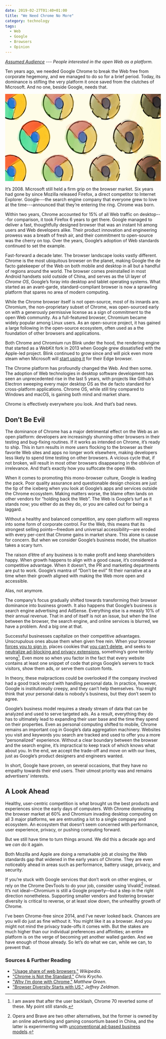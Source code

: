 ```yaml
---
date: 2019-02-27T01:40+01:00
title: "We Need Chrome No More"
category: technology
tags:
  - Web
  - Google
  - Browsers
  - Opinion
---
```


*[Assumed Audience](https://www.chriskrycho.com/2018/assumed-audiences.html) --- People interested in the open Web as a platform.*

Ten years ago, we needed Google Chrome to break the Web free from corporate hegemony, and we managed to do so for a brief period. Today, its dominance is stifling the very platform it once saved from the clutches of Microsoft. And no one, beside Google, needs that.

![Google Chrome](header-image.jpg)

It’s 2008. Microsoft still held a firm grip on the browser market. Six years had gone by since Mozilla released Firefox, a direct competitor to Internet Explorer. Google---the search engine company that everyone grew to love at the time---announced that they’re entering the ring. Chrome was born.

Within two years, Chrome accounted for 15% of all Web traffic on desktop---for comparison, it took Firefox 6 years to get there. Google managed to deliver a fast, thoughtfully designed browser that was an instant hit among users and Web developers alike. Their product innovation and engineering prowess was a breath of fresh air, and their commitment to open-source was the cherry on top. Over the years, Google‘s adoption of Web standards continued to set the example.

Fast-forward a decade later. The browser landscape looks vastly different. Chrome is the most ubiquitous browser on the planet, making Google the de facto gatekeeper of the Web on both mobile and desktop in all but a handful of regions around the world. The browser comes preinstalled in most Android handsets sold outside of China, and serves as the UI layer of *Chrome OS*, Google’s foray into desktop and tablet operating systems. What started as an avant-garde, standard-compliant browser is now a sprawling platform that spares no area of modern computing.

While the Chrome browser itself is not open-source, most of its innards are. Chromium, the non-proprietary subset of Chrome, was open-sourced early on with a generously permissive license as a sign of commitment to the open Web community. As a full-featured browser, Chromium became widely popular among Linux users. As an open-source project, it has gained a large following in the open-source ecosystem, often used as a the foundation of other browsers and applications.

Both Chrome and Chromium run Blink under the hood, the rendering engine that started as a WebKit fork in 2013 when Google grew dissatisfied with the Apple-led project. Blink continued to grow since and will pick even more steam when Microsoft will [start using it][edge] for their Edge browser.

The Chrome platform has profoundly changed the Web. And then some. The adoption of Web technologies in desktop software development has seen an unprecedented rise in the last 5 years, with projects like Github’s Electron sweeping every major desktop OS as the de facto standard for cross-platform applications. Chrome OS, while still tiny compared to Windows and macOS, is gaining both mind and market share.

Chrome is effectively everywhere you look. And that’s bad news.

## Don’t Be Evil

The dominance of Chrome has a major detrimental effect on the Web as an open platform: developers are increasingly shunning other browsers in their testing and bug-fixing routines. If it works as intended on Chrome, it’s ready to ship. This in turn results in more users flocking to the browser as their favorite Web sites and apps no longer work elsewhere, making developers less likely to spend time testing on other browsers. A vicious cycle that, if not broken, will result in most other browsers disappearing in the oblivion of irrelevance. And that’s exactly how you suffocate the open Web.

When it comes to promoting this mono-browser culture, Google is leading the pack. Poor quality assurance and questionable design choices are just the tip of the iceberg when you look at Google’s apps and services outside the Chrome ecosystem. Making matters worse, the blame often lands on other vendors for “holding back the Web”. The Web is Google’s turf as it stands now; you either do as they do, or you are called out for being a laggard.

Without a healthy and balanced competition, any open platform will regress into some form of corporate control. For the Web, this means that its strongest selling points—freedom and universal accessibility—are eroded with every per-cent that Chrome gains in market share. This alone is cause for concern. But when we consider Google’s business model, the situation takes a scary turn.

The raison d’être of any business is to make profit and keep shareholders happy. When growth happens to align with a good cause, it’s considered a competitive advantage. When it doesn’t, the PR and marketing departments are put to work. Google’s mantra of “Don’t be evil” fit their narrative at a time when their growth aligned with making the Web more open and accessible.

Alas, not anymore.

The company’s focus gradually shifted towards transforming their browser dominance into business growth. It also happens that Google’s business *is* search engine advertising and AdSense. Everything else is a measly 10% of their annual revenue. That in and of itself is not an issue, but when the line between the browser, the search engine, and online services is blurred, we have a problem. And a big one at that.

Successful businesses capitalize on their competitive advantages.  Unscrupulous ones abuse them when given free rein. When your browser [forces you to sign in], places cookies that [you can’t delete], and seeks to [neutralize ad-blocking and privacy extensions], something’s gone terribly wrong[^1]. Even more so when you factor in the fact that every website contains at least one snippet of code that pings Google’s servers to track visitors, show them ads, or serve them custom fonts.

In theory, these malpractices could be overlooked if the company involved had a good track record with handling personal data. In practice, however, Google is institutionally creepy, and they can’t help themselves. You might think that your personal data is nobody's business, but they don’t seem to agree.

Google’s business model requires a steady stream of data that can be analyzed and used to serve targeted ads. As a result, everything they do has to ultimately lead to expanding their user base and the time they spend on their properties. Even as personal computing shifted to mobile, Chrome remains an important cog in Google’s data aggregation machinery. Websites you visit and keywords you search are tracked and used to offer you a more “personalized” experience. Without a clear boundary between the browser and the search engine, it’s impractical to keep track of which knows what about you. In the end, we accept the trade-off and move on with our lives, just as Google’s product designers and engineers wanted.

In short, Google have proven, on several occasions, that they have no empathy towards their end users. Their utmost priority was and remains advertisers’ interests.

## A Look Ahead

Healthy, user-centric competition is what brought us the best products and experiences since the early days of computers. With Chrome dominating the browser market at 60% and Chromium invading desktop computing on all 3 major platforms, we are entrusting a lot to a single company and ecosystem. An ecosystem that doesn’t seem concerned with performance, user experience, privacy, or pushing computing forward.

But we still have time to turn things around. We did this a decade ago and we *can* do it again.

Both Mozilla and Apple are doing a remarkable job at closing the Web standards gap that widened in the early years of Chrome. They are even noticeably ahead in areas such as performance, battery usage, privacy, and security.

If you’re stuck with Google services that don’t work on other engines, or rely on the Chrome DevTools to do your job, consider using Vivaldi[^2] instead. It’s not ideal—Chromium is still a Google property—but a step in the right direction nonetheless. Supporting smaller vendors and fostering browser diversity is critical to reverse, or at least slow down, the unhealthy growth of Chrome.

I’ve been Chrome-free since 2014, and I’ve never looked back. Chances are you will do just as fine without it. You might like it as a browser. And you might not mind the privacy trade-offs it comes with. But the stakes are much higher than our individual preferences and affinities; an entire platform is on the verge of becoming yet another walled garden. And we have enough of those already. So let’s do what we can, while we can, to prevent that.

### Sources & Further Reading

- ["Usage share of web browsers,"](https://en.wikipedia.org/wiki/Usage_share_of_web_browsers) *Wikipedia*.
- ["Chrome is Not the Standard,"](https://www.chriskrycho.com/2017/chrome-is-not-the-standard.html) *Chris Krycho*.
- ["Why I’m done with Chrome,"](https://blog.cryptographyengineering.com/2018/09/23/why-im-leaving-chrome/) *Matthew Green*.
- ["Browser Diversity Starts with US,"](http://www.zeldman.com/2018/12/07/browser-diversity-starts-with-us/) *Jeffrey Zeldman*.

[edge]: https://blogs.windows.com/windowsexperience/2018/12/06/microsoft-edge-making-the-web-better-through-more-open-source-collaboration/
[forces you to sign in]: https://blog.cryptographyengineering.com/2018/09/23/why-im-leaving-chrome/
[you can’t delete]: https://news.softpedia.com/news/chrome-69-does-not-delete-google-cookies-when-clearing-all-website-data-522884.shtml
[neutralize ad-blocking and privacy extensions]: https://www.cnet.com/news/google-may-break-ad-blockers-with-upcoming-chrome-change/

[^1]: I am aware that after the user backlash, Chrome 70 reverted some of these. My point still stands.
[^2]: Opera and Brave are two other alternatives, but the former is owned by an online advertising and gaming consortium based in China, and the latter is experimenting with [unconventional ad-based business models](https://www.cnet.com/news/braves-privacy-focused-ads-to-spread-beyond-startups-own-browser/).
